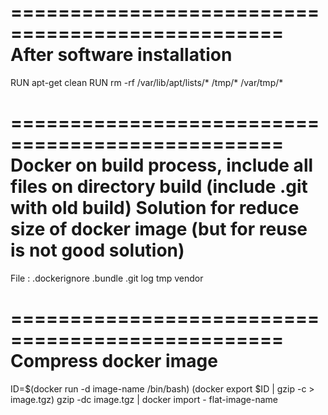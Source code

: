 =================================================
After software installation
=================================================
RUN apt-get clean
RUN rm -rf /var/lib/apt/lists/* /tmp/* /var/tmp/*

=================================================
Docker on build process, include all files on directory build (include .git with old build)
Solution for reduce size of docker image (but for reuse is not good solution)
=================================================
File : .dockerignore
.bundle
.git
log
tmp
vendor

=================================================
Compress docker image
=================================================
ID=$(docker run -d image-name /bin/bash)
(docker export $ID | gzip -c > image.tgz)
gzip -dc image.tgz | docker import - flat-image-name

